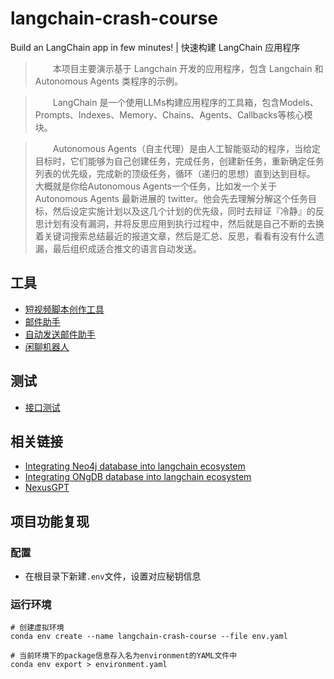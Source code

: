 # langchain-crash-course
Build an LangChain app in few minutes! | 快速构建 LangChain 应用程序

>&emsp;&emsp;本项目主要演示基于 Langchain 开发的应用程序，包含 Langchain 和 Autonomous Agents 类程序的示例。

>&emsp;&emsp;LangChain 是一个使用LLMs构建应用程序的工具箱，包含Models、Prompts、Indexes、Memory、Chains、Agents、Callbacks等核心模块。

>&emsp;&emsp;Autonomous Agents（自主代理）是由人工智能驱动的程序，当给定目标时，它们能够为自己创建任务，完成任务，创建新任务，重新确定任务列表的优先级，完成新的顶级任务，循环（递归的思想）直到达到目标。
>大概就是你给Autonomous Agents一个任务，比如发一个关于 Autonomous Agents 最新进展的 twitter。他会先去理解分解这个任务目标，然后设定实施计划以及这几个计划的优先级，同时去辩证『冷静』的反思计划有没有漏洞，并将反思应用到执行过程中，然后就是自己不断的去换着关键词搜索总结最近的报道文章，然后是汇总、反思，看看有没有什么遗漏，最后组织成适合推文的语言自动发送。

## 工具
- [短视频脚本创作工具](tool-1)
- [邮件助手](tool-2)
- [自动发送邮件助手](tool-3)
- [闲聊机器人](tool-4)

## 测试
- [接口测试](others)

## 相关链接

- [Integrating Neo4j database into langchain ecosystem](https://github.com/tomasonjo/langchain2neo4j)
- [Integrating ONgDB database into langchain ecosystem](https://github.com/ongdb-contrib/langchain2ongdb)
- [NexusGPT](https://nexus.snikpic.io/)

## 项目功能复现
### 配置
- 在根目录下新建`.env`文件，设置对应秘钥信息

### 运行环境
```shell
# 创建虚拟环境
conda env create --name langchain-crash-course --file env.yaml
```

```shell
# 当前环境下的package信息存入名为environment的YAML文件中
conda env export > environment.yaml
```

